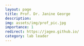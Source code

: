 ```yaml
---
layout: page
title: Prof. Dr. Janine George
description:
img: assets/img/prof_pic.jpg
importance: 1
redirect: https://jageo.github.io/
category: lab leader
---
```

